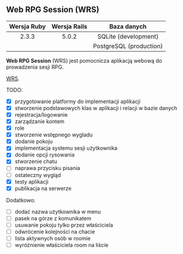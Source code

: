 ## Web RPG Session (WRS)

| Wersja Ruby   | Wersja Rails  | Baza danych  |
|:-------------:|:-------------:|:-------------:|
| 2.3.3         | 5.0.2         |SQLite (development)|
|               |               |PostgreSQL (production)|

**Web RPG Session** (WRS) jest pomocnicza aplikacją webową do prowadzenia sesji RPG.


[WRS](https://wrpgs.herokuapp.com/).

TODO:
- [x] przygotowanie platformy do implementacji aplikacji
- [x] stworzenie podstawowych klas w aplikacji i relacji w bazie danych
- [x] rejestracja/logowanie
- [x] zarządzanie kontem
- [x] role
- [x] stworzenie wstępnego wygladu
- [x] dodanie pokoju
- [x] implementacja systemu sesji użytkownika
- [x] dodanie opcji rysowania
- [x] stworzenie chatu
- [ ] naprawa przycisku pisania
- [ ] ostateczny wygląd
- [x] testy aplikacji
- [x] publikacja na serwerze

Dodatkowo:
- [ ] dodać nazwa użytkownika w menu
- [ ] pasek na górze z komunikatem
- [ ] usuwanie pokoju tylko przez właściciela
- [ ] odwrócenie kolejności na chacie
- [ ] lista aktywnych osób w roomie
- [ ] wyróżnienie właściciela room na liście
